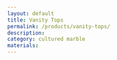 ```yaml
---
layout: default
title: Vanity Tops
permalink: /products/vanity-tops/
description:
category: cultured marble
materials:
---
```

